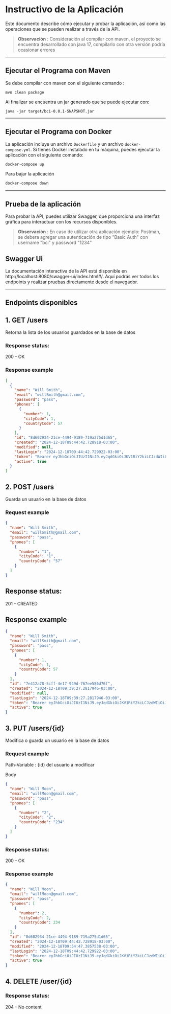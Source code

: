 # Instructivo de la Aplicación

Este documento describe cómo ejecutar y probar la aplicación, así como las operaciones que se pueden realizar a través de la API.

> **Observación** : 
> Consideración al compilar con maven, el proyecto se encuentra desarrollado con java 17, 
> compilarlo con otra versión podría ocasionar errores

  
--- 

## Ejecutar el Programa con Maven

Se debe compilar con maven con el siguiente comando : 

```
mvn clean package
```

Al finalizar se encuentra un jar generado que se puede ejecutar con: 

```
java -jar target/bci-0.0.1-SNAPSHOT.jar
```

---

## Ejecutar el Programa con Docker

La aplicación incluye un archivo `Dockerfile` y un archivo `docker-compose.yml`. Si tienes Docker instalado en tu máquina, puedes ejecutar la aplicación con el siguiente comando:

```bash
docker-compose up
```

Para bajar la aplicación 


```bash
docker-compose down
```

---

## Prueba de la aplicación

Para probar la API, puedes utilizar Swagger, que proporciona una interfaz gráfica para interactuar con los recursos disponibles.

> **Observación** : 
> En caso de utilizar otra aplicación ejemplo: Postman, se debera agregar una autenticación de tipo "Basic Auth" con username "bci" y password "1234" 

## Swagger Ui

La documentación interactiva de la API está disponible en http://localhost:8080/swagger-ui/index.html#/. Aquí podrás ver todos los endpoints y realizar pruebas directamente desde el navegador.

---

## Endpoints disponibles

## 1. GET /users

Retorna la lista de los usuarios guardados en la base de datos

### Response status:

200 - OK

### Response example
```json
[
  {
    "name": "Will Smith",
    "email": "willSmith@gmail.com",
    "password": "pass",
    "phones": [
      {
        "number": 1,
        "cityCode": 1,
        "countryCode": 57
      }
    ],
    "id": "8d602934-21ce-4494-9189-719a275d1d65",
    "created": "2024-12-18T09:44:42.728918-03:00",
    "modified": null,
    "lastLogin": "2024-12-18T09:44:42.729922-03:00",
    "token": "Bearer eyJhbGciOiJIUzI1NiJ9.eyJqdGkiOiJKV1RiY2kiLCJzdWIiOiJXaWxsIFNtaXRoIiwiYXV0aG9yaXRpZXMiOlsiUk9MRV9VU0VSIl0sImlhdCI6MTczNDUyNTg4MiwiZXhwIjoxNzM0NTI2NDgyfQ.w6mWD2wj5qX9hgMjm21YS7aboxfFNTXlhF81bbldGYI",
    "active": true
  }
]
```

## 2. POST /users
 
Guarda un usuario en la base de datos

### Request example

```json
{
  "name": "Will Smith",
  "email": "willSmith@gmail.com",
  "password": "pass",
  "phones": [
    {
      "number": "1",
      "cityCode": "1",
      "countryCode": "57"
    }
  ]
}
```

## Response status:

201 - CREATED

## Response example
```json
{
  "name": "Will Smith",
  "email": "willSmith@gmail.com",
  "password": "pass",
  "phones": [
    {
      "number": 1,
      "cityCode": 1,
      "countryCode": 57
    }
  ],
  "id": "7e412a78-5cff-4e17-949d-767ee586d76f",
  "created": "2024-12-18T09:39:27.2817946-03:00",
  "modified": null,
  "lastLogin": "2024-12-18T09:39:27.2817946-03:00",
  "token": "Bearer eyJhbGciOiJIUzI1NiJ9.eyJqdGkiOiJKV1RiY2kiLCJzdWIiOiJXaWxsIFNtaXRoIiwiYXV0aG9yaXRpZXMiOlsiUk9MRV9VU0VSIl0sImlhdCI6MTczNDUyNTU2NywiZXhwIjoxNzM0NTI2MTY3fQ.xz3O_WeS6lu5aLqztVyx9yHS2YqaHUnBFIdHEND1H7Q",
  "active": true
}
```

## 3. PUT /users/{id}

Modifica o guarda un usuario en la base de datos

### Request example

Path-Variable : {id} del usuario a modificar

Body
```json
{
  "name": "Will Moon",
  "email": "willMoon@gmail.com",
  "password": "pass",
  "phones": [
    {
      "number": "2",
      "cityCode": "2",
      "countryCode": "234"
    }
  ]
}
```

### Response status:

200 - OK

### Response example
```json
{
  "name": "Will Moon",
  "email": "willMoon@gmail.com",
  "password": "pass",
  "phones": [
    {
      "number": 2,
      "cityCode": 2,
      "countryCode": 234
    }
  ],
  "id": "8d602934-21ce-4494-9189-719a275d1d65",
  "created": "2024-12-18T09:44:42.728918-03:00",
  "modified": "2024-12-18T09:54:47.3857538-03:00",
  "lastLogin": "2024-12-18T09:44:42.729922-03:00",
  "token": "Bearer eyJhbGciOiJIUzI1NiJ9.eyJqdGkiOiJKV1RiY2kiLCJzdWIiOiJXaWxsIFNtaXRoIiwiYXV0aG9yaXRpZXMiOlsiUk9MRV9VU0VSIl0sImlhdCI6MTczNDUyNTg4MiwiZXhwIjoxNzM0NTI2NDgyfQ.w6mWD2wj5qX9hgMjm21YS7aboxfFNTXlhF81bbldGYI",
  "active": true
}
```


## 4. DELETE /user/{id}


### Response status:

204 - No content
